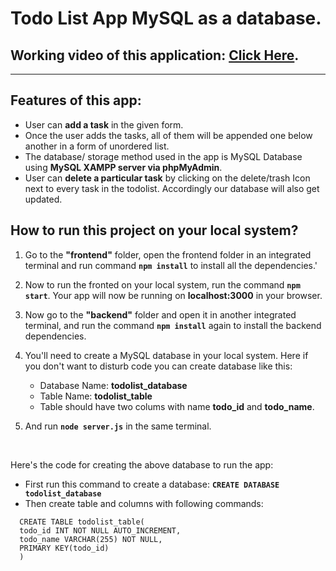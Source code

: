 # Todo List App MySQL as a database.

## Working video of this application: [Click Here](https://drive.google.com/file/d/1k2eRw5i5JjfxuUrvxFl5Ak92iW6DNBhc/view?usp=share_link).

<hr>

## Features of this app:

- User can **add a task** in the given form.
- Once the user adds the tasks, all of them will be appended one below another in a form of unordered list.
- The database/ storage method used in the app is MySQL Database using **MySQL XAMPP server via phpMyAdmin**.
- User can **delete a particular task** by clicking on the delete/trash Icon next to every task in the todolist. Accordingly our database will also get updated.

## How to run this project on your local system?

1. Go to the **"frontend"** folder, open the frontend folder in an integrated terminal and run command **`npm install`** to install all the dependencies.'

2. Now to run the fronted on your local system, run the command **`npm start`**. Your app will now be running on **localhost:3000** in your browser.

3. Now go to the **"backend"** folder and open it in another integrated terminal, and run the command **`npm install`** again to install the backend dependencies.

4. You'll need to create a MySQL database in your local system. Here if you don't want to disturb code you can create database like this:
   - Database Name: **todolist_database**
   - Table Name: **todolist_table**
   - Table should have two colums with name **todo_id** and **todo_name**.
5. And run **`node server.js`** in the same terminal.

<br>

Here's the code for creating the above database to run the app:

- First run this command to create a database:
  **`CREATE DATABASE todolist_database`**
- Then create table and columns with following commands:

```
  CREATE TABLE todolist_table(
  todo_id INT NOT NULL AUTO_INCREMENT,
  todo_name VARCHAR(255) NOT NULL,
  PRIMARY KEY(todo_id)
  )
```

